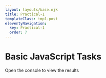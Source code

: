 ```yaml
---
layout: layouts/base.njk
title: Practical-1
templateClass: tmpl-post
eleventyNavigation:
  key: Practical-1
  order: 7
---
```

<div class="container mt-4">
  <h1>Basic JavaScript Tasks</h1> 
  <p>Open the  console to view the results</p> 
</div>
<script src="/js/practical-1-task-1.js"> </script>
<script src="/js/practical-1-task-2.js"> </script>
<script src="/js/practical-1-task-3.js"> </script>